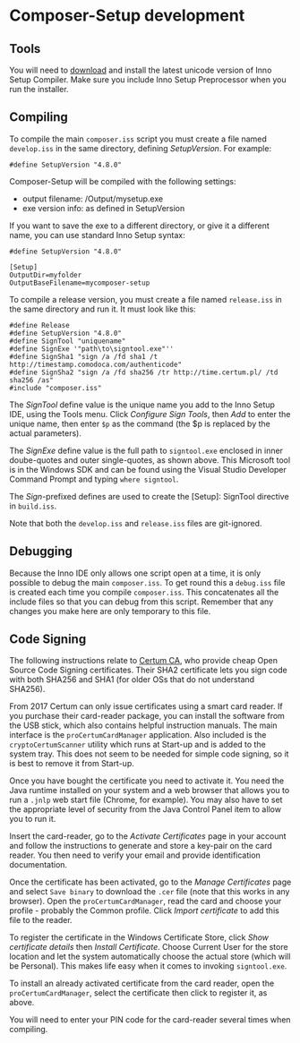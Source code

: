 # Composer-Setup development

## Tools
You will need to [download](http://www.jrsoftware.org/download.php/is-unicode.exe) and install the latest unicode version of Inno Setup Compiler. Make sure you include Inno Setup Preprocessor when you run the installer.

## Compiling
To compile the main `composer.iss` script you must create a file named `develop.iss` in the same directory, defining *SetupVersion*. For example:

```
#define SetupVersion "4.8.0"
```

Composer-Setup will be compiled with the following settings:

* output filename:    /Output/mysetup.exe
* exe version info:   as defined in SetupVersion

If you want to save the exe to a different directory, or give it a different name, you can use standard Inno Setup syntax:

```
#define SetupVersion "4.8.0"

[Setup]
OutputDir=myfolder
OutputBaseFilename=mycomposer-setup
```

To compile a release version, you must create a file named `release.iss` in the same directory and run it. It must look like this:

```
#define Release
#define SetupVersion "4.8.0"
#define SignTool "uniquename"
#define SignExe '"path\to\signtool.exe"''
#define SignSha1 "sign /a /fd sha1 /t http://timestamp.comodoca.com/authenticode"
#define SignSha2 "sign /a /fd sha256 /tr http://time.certum.pl/ /td sha256 /as"
#include "composer.iss"
```

The *SignTool* define value is the unique name you add to the Inno Setup IDE, using the Tools menu. Click *Configure Sign Tools*, then *Add* to enter the unique name, then enter `$p` as the command (the $p is replaced by the actual parameters).

The *SignExe* define value is the full path to `signtool.exe` enclosed in inner doube-quotes and outer single-quotes, as shown above. This Microsoft tool is in the Windows SDK and can be found using the Visual Studio Developer Command Prompt and typing `where signtool`.

The *Sign*-prefixed defines are used to create the [Setup]: SignTool directive in `build.iss`.

Note that both the `develop.iss` and `release.iss` files are git-ignored.

## Debugging
Because the Inno IDE only allows one script open at a time, it is only possible to debug the main `composer.iss`. To get round this a `debug.iss` file is created each time you compile `composer.iss`. This concatenates all the include files so that you can debug from this script. Remember that any changes you make here are only temporary to this file.


## Code Signing
The following instructions relate to [Certum CA](https://en.sklep.certum.pl), who provide cheap Open Source Code Signing certificates. Their SHA2 certificate lets you sign code with both SHA256 and SHA1 (for older OSs that do not understand SHA256).

From 2017 Certum can only issue certificates using a smart card reader. If you purchase their card-reader package, you can install the software from the USB stick, which  also contains helpful instruction manuals. The main interface is the `proCertumCardManager` application. Also included is the `cryptoCertumScanner` utility which runs at Start-up and is added to the system tray. This does not seem to be needed for simple code signing, so it is best to remove it from Start-up.

Once you have bought the certificate you need to activate it. You need the Java runtime installed on your system and a web browser that allows you to run a `.jnlp` web start file (Chrome, for example). You may also have to set the appropriate level of security from the Java Control Panel item to allow you to run it.

Insert the card-reader, go to the _Activate Certificates_ page in your account and follow the instructions to generate and store a key-pair on the card reader. You then need to verify your email and provide identification documentation.

Once the certificate has been activated, go to the _Manage Certificates_ page and select `Save binary` to download the `.cer` file (note that this works in any browser). Open the `proCertumCardManager`, read the card and choose your profile - probably the Common profile. Click _Import certificate_ to add this file to the reader.

To register the certificate in the Windows Certificate Store, click _Show certificate details_ then _Install Certificate_. Choose Current User for the store location and let the system automatically choose the actual store (which will be Personal). This makes life easy when it comes to invoking `signtool.exe`.

To install an already activated certificate from the card reader, open the `proCertumCardManager`, select the certificate then click to register it, as above.

You will need to enter your PIN code for the card-reader several times when compiling.

